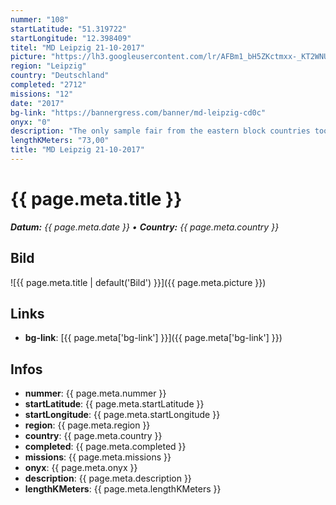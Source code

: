 ```yaml
---
nummer: "108"
startLatitude: "51.319722"
startLongitude: "12.398409"
titel: "MD Leipzig 21-10-2017"
picture: "https://lh3.googleusercontent.com/lr/AFBm1_bH5ZKctmxx-_KT2WNUP8q9W4jBOkTodLQpJWEkhAZirm2-r6co-A7gWuYNfAwnUFQcT-Y7V2SnZ2UNu8wk63T-De-I5V_84wYr1r_gZ63QEXTZ_P4VXFAtgmNR8PwiiU6uFJbEm1UReWwFHtbm3rx5E-5NVWWPvqemdZO3gAK-p-50Zhs0rZxZN22QOwSNXy7o9rEdIS3N2kdHa8wd-4aFzsLOSz8i0W1KELztEvIQlkpyd68eMJRgrD2QfUSepKdPfisj7veJ_hZj8wo4dp1yhoSjoOlnjTTIuhLSdpXJV7Pu76IuMUvkFJfkPGj5EkjesXgShMrpKxtGcehFpuClHfHuZaVkNEFZste2VALXh3gWqD78qL9oEhWIwbN3OrfJnC2PQB4T5EKtHbzc7uWskOQMAgBOn4R_0q9H670sK4o7-dfc3lRH1PVX-21bd_xq9VfrNoaAf3nhgfY5_vcmUHxzoQOfzAxzxmjdRxIswc9MOnCDYQZ-MD-Cc2WTt-P3OclUn1U04EkmgrI61mAeFs15U0qFMqy74vqS_YRA4AnPX1t0VkdfxdhiGmMsvxQn2TlIGOsg5fyacBF-qr0JSL4AH7vDXvuuBDxlMWss9U3tnqWX3ejANso1jXuNIfjzUwzsP40LyjTwjoyEh_rGmTnUvux_KdQstK2_Tb5BBvFIPmaZQUmgkQxoJs6ofzHO5onhGQ"
region: "Leipzig"
country: "Deutschland"
completed: "2712"
missions: "12"
date: "2017"
bg-link: "https://bannergress.com/banner/md-leipzig-cd0c"
onyx: "0"
description: "The only sample fair from the eastern block countries took place here. Once a year it brought some western flair to the GDR."
lengthKMeters: "73,00"
title: "MD Leipzig 21-10-2017"
---
```


# {{ page.meta.title }}
_**Datum:** {{ page.meta.date }} • **Country:** {{ page.meta.country }}_

## Bild
![{{ page.meta.title | default('Bild') }}]({{ page.meta.picture }})

## Links
- **bg-link**: [{{ page.meta['bg-link'] }}]({{ page.meta['bg-link'] }})

## Infos
- **nummer**: {{ page.meta.nummer }}
- **startLatitude**: {{ page.meta.startLatitude }}
- **startLongitude**: {{ page.meta.startLongitude }}
- **region**: {{ page.meta.region }}
- **country**: {{ page.meta.country }}
- **completed**: {{ page.meta.completed }}
- **missions**: {{ page.meta.missions }}
- **onyx**: {{ page.meta.onyx }}
- **description**: {{ page.meta.description }}
- **lengthKMeters**: {{ page.meta.lengthKMeters }}

